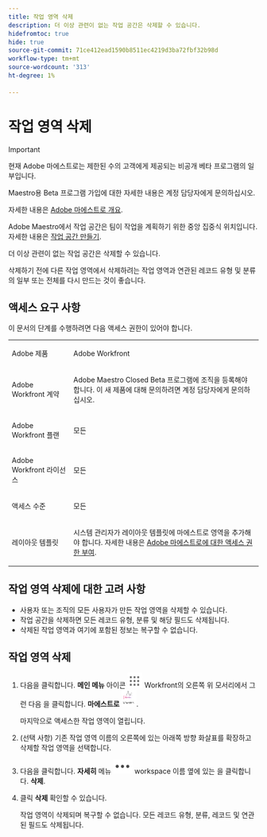 ```yaml
---
title: 작업 영역 삭제
description: 더 이상 관련이 없는 작업 공간은 삭제할 수 있습니다.
hidefromtoc: true
hide: true
source-git-commit: 71ce412ead1590b8511ec4219d3ba72fbf32b98d
workflow-type: tm+mt
source-wordcount: '313'
ht-degree: 1%

---
```



<!--udpate the metadata with real information when making this avilable in TOC and in the left nav-->

# 작업 영역 삭제

>[!IMPORTANT]
>
>현재 Adobe 마에스트로는 제한된 수의 고객에게 제공되는 비공개 베타 프로그램의 일부입니다.
>
>Maestro용 Beta 프로그램 가입에 대한 자세한 내용은 계정 담당자에게 문의하십시오.
>
>자세한 내용은 [Adobe 마에스트로 개요](../maestro-overview.md).

Adobe Maestro에서 작업 공간은 팀이 작업을 계획하기 위한 중앙 집중식 위치입니다. 자세한 내용은 [작업 공간 만들기](../architecture-and-fields/create-workspaces.md).

더 이상 관련이 없는 작업 공간은 삭제할 수 있습니다.

삭제하기 전에 다른 작업 영역에서 삭제하려는 작업 영역과 연관된 레코드 유형 및 분류의 일부 또는 전체를 다시 만드는 것이 좋습니다.

## 액세스 요구 사항

이 문서의 단계를 수행하려면 다음 액세스 권한이 있어야 합니다.

<table style="table-layout:auto">
 <col>
 <tbody>
<td>
   <p> Adobe 제품</p> </td>
   <td>
   <p> Adobe Workfront</p> </td>
  </tr>  
 <td role="rowheader"><p>Adobe Workfront 계약</p></td>
   <td>
<p>Adobe Maestro Closed Beta 프로그램에 조직을 등록해야 합니다. 이 새 제품에 대해 문의하려면 계정 담당자에게 문의하십시오. </p>
   </td>
  </tr>
  <tr>
   <td role="rowheader"><p>Adobe Workfront 플랜</p></td>
   <td>
<p>모든</p>
   </td>
  </tr>
  <tr>
   <td role="rowheader"><p>Adobe Workfront 라이선스</p></td>
   <td>
   <p>모든</p> 
  </td>
  </tr>

<tr>
   <td role="rowheader">액세스 수준</td>
   <td> <p>모든</p>  
</td>
  </tr>
<tr>
   <td role="rowheader">레이아웃 템플릿</td>
   <td> <p>시스템 관리자가 레이아웃 템플릿에 마에스트로 영역을 추가해야 합니다. 자세한 내용은 <a href="../access/grant-access.md">Adobe 마에스트로에 대한 액세스 권한 부여</a>. </p>  
</td>
  </tr>
 </tbody>
</table>

<!--Maybe enable this at GA - but Maestro is not supposed to have Access controls in the Workfront Access Level: 
>[!NOTE]
>
>If you don't have access, ask your Workfront administrator if they set additional restrictions in your access level. For information on how a Workfront administrator can change your access level, see [Create or modify custom access levels](../administration-and-setup/add-users/configure-and-grant-access/create-modify-access-levels.md). -->

<!-- Notes to add for the table: for the "Workfront plans" row: the above is only for closed beta; when going to GA - activate the following plans:    
<p>Current plan: Prime and Ultimate</p>
<p>Legacy plan: Enterprise</p>-->

<!-- Notes for the table: for the "Workfront access" row: <p>For more information, see <a href="../../administration-and-setup/add-users/access-levels-and-object-permissions/wf-licenses.md" class="MCXref xref">Adobe Workfront licenses overview</a>.</p>-->

## 작업 영역 삭제에 대한 고려 사항

* 사용자 또는 조직의 모든 사용자가 만든 작업 영역을 삭제할 수 있습니다. <!--this will change with access levels and permissions-->
* 작업 공간을 삭제하면 모든 레코드 유형, 분류 및 해당 필드도 삭제됩니다. <!--asked Lilit because the confirmation says the records don't delete, but not sure how they can exist outside of a workspace?!-->
* 삭제된 작업 영역과 여기에 포함된 정보는 복구할 수 없습니다.

## 작업 영역 삭제

1. 다음을 클릭합니다. **메인 메뉴** 아이콘 ![](assets/main-menu-workfront.png) Workfront의 오른쪽 위 모서리에서 <!---or the **Main menu** icon ![](assets/main-menu-shell.png)  in the upper-left corner, if available--> 그런 다음 을 클릭합니다. **마에스트로** ![](assets/maestro-icon.png).

   마지막으로 액세스한 작업 영역이 열립니다.

1. (선택 사항) 기존 작업 영역 이름의 오른쪽에 있는 아래쪽 방향 화살표를 확장하고 삭제할 작업 영역을 선택합니다.
1. 다음을 클릭합니다. **자세히** 메뉴 ![](assets/more-menu.png) workspace 이름 옆에 있는 을 클릭합니다. **삭제**.
1. 클릭 **삭제** 확인할 수 있습니다.

   작업 영역이 삭제되며 복구할 수 없습니다. 모든 레코드 유형, 분류, 레코드 및 연관된 필드도 삭제됩니다. <!--ensure this is right after closed beta-->
